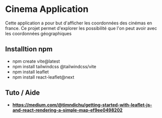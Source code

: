 # Cinema Application

Cette application a pour but d'afficher les coordonnées des cinémas en france.
Ce projet permet d'explorer les possibilité que l'on peut avoir avec les coordonnées géographiques


## Installtion npm

- npm create vite@latest
- npm install tailwindcss @tailwindcss/vite
- npm install leaflet
- npm install react-leaflet@next


## Tuto / Aide
- **https://medium.com/@timndichu/getting-started-with-leaflet-js-and-react-rendering-a-simple-map-ef9ee0498202**
